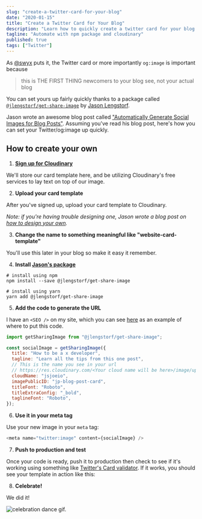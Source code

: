 ```yaml
---
slug: "create-a-twitter-card-for-your-blog"
date: "2020-01-15"
title: "Create a Twitter Card for Your Blog"
description: "Learn how to quickly create a twitter card for your blog using an npm package and cloudinary."
tagline: "Automate with npm package and cloudinary"
published: true
tags: ["Twitter"]
---
```


As [@swyx](https://twitter.com/swyx) puts it, the Twitter card or more importantly `og:image` is important because

> this is THE FIRST THING newcomers to your blog see, not your actual blog

You can set yours up fairly quickly thanks to a package called [`@jlengstorf/get-share-image`](https://www.npmjs.com/package/@jlengstorf/get-share-image) by [Jason Lengstorf](https://twitter.com/jlengstorf).

Jason wrote an awesome blog post called ["Automatically Generate Social Images for Blog Posts"](https://www.learnwithjason.dev/blog/auto-generate-social-image/). Assuming you've read his blog post, here's how you can set your Twitter/og:image up quickly.

## How to create your own

1. **[Sign up for Cloudinary](https://cloudinary.com/invites/lpov9zyyucivvxsnalc5/ixsyxixtotweej6u9bzv)**

We'll store our card template here, and be utilizing Cloudinary's free services to lay text on top of our image.

2. **Upload your card template**

After you've signed up, upload your card template to Cloudinary.

_Note: if you're having trouble designing one, Jason wrote a blog post on [how to design your own](https://www.learnwithjason.dev/blog/design-social-sharing-card/)._

3. **Change the name to something meaningful like "website-card-template"**

You'll use this later in your blog so make it easy it remember.

4. **Install [Jason's package](https://www.npmjs.com/package/@jlengstorf/get-share-image)**

```shell
# install using npm
npm install --save @jlengstorf/get-share-image

# install using yarn
yarn add @jlengstorf/get-share-image
```

5. **Add the code to generate the URL**

I have an `<SEO />` on my site, which you can see [here](https://github.com/jsjoeio/joeprevite.com/blob/master/src/components/SEO/index.js) as an example of where to put this code.

```javascript
import getSharingImage from "@jlengstorf/get-share-image";

const socialImage = getSharingImage({
  title: "How to be a x developer",
  tagline: "Learn all the tips from this one post",
  // This is the name you see in your url
  // https://res.cloudinary.com/<Your cloud name will be here>/image/upload/v1579118925/jp-blog-post-card.png
  cloudName: "jsjoeio",
  imagePublicID: "jp-blog-post-card",
  titleFont: "Roboto",
  titleExtraConfig: "_bold",
  taglineFont: "Roboto",
});
```

6. **Use it in your meta tag**

Use your new image in your `meta` tag:

```javascript
<meta name="twitter:image" content={socialImage} />
```

7. **Push to production and test**

Once your code is ready, push it to production then check to see if it's working using something like [Twitter's Card validator](https://cards-dev.twitter.com/validator). If it works, you should see your template in action like this:

8. **Celebrate!**

We did it!

![celebration dance gif.](https://i.giphy.com/media/l0MYt5jPR6QX5pnqM/giphy.webp)
